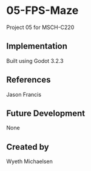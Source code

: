 # 05-FPS-Maze
Project 05 for MSCH-C220

## Implementation
Built using Godot 3.2.3

## References
Jason Francis

## Future Development
None

## Created by 
Wyeth Michaelsen
